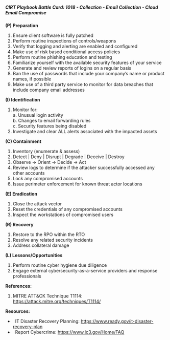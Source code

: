 ##### CIRT Playbook Battle Card: **1018 - Collection - Email Collection - Cloud Email Compromise**

**(P) Preparation**

1.  Ensure client software is fully patched
2.  Perform routine inspections of controls/weapons
3.  Verify that logging and alerting are enabled and configured
4.  Make use of risk based conditional access policies
5.  Perform routine phishing education and testing
6.  Familiarize yourself with the available security features of your service
7.  Generate and review reports of logins on a regular basis
8.  Ban the use of passwords that include your company’s name or product names, if possible
9.  Make use of a third party service to monitor for data breaches that include company email addresses

**(I) Identification**

1.  Monitor for:  
    a. Unusual login activity  
    b. Changes to email forwarding rules  
    c. Security features being disabled
2.  Investigate and clear ALL alerts associated with the impacted assets

**(C) Containment**

1.  Inventory (enumerate & assess)
2.  Detect | Deny | Disrupt | Degrade | Deceive | Destroy
3.  Observe -> Orient -> Decide -> Act
4.  Review logs to determine if the attacker successfully accessed any other accounts
5.  Lock any compromised accounts
6.  Issue perimeter enforcement for known threat actor locations

**(E) Eradication**

1.  Close the attack vector
2.  Reset the credentials of any compromised accounts
3.  Inspect the workstations of compromised users

**(R) Recovery**

1.  Restore to the RPO within the RTO
2.  Resolve any related security incidents
3.  Address collateral damage

**(L) Lessons/Opportunities**

1.  Perform routine cyber hygiene due diligence
2.  Engage external cybersecurity-as-a-service providers and response professionals

**References:**

1.  MITRE ATT&CK Technique T1114: https://attack.mitre.org/techniques/T1114/

**Resources:**


*    IT Disaster Recovery Planning: https://www.ready.gov/it-disaster-recovery-plan
*    Report Cybercrime: https://www.ic3.gov/Home/FAQ


  

